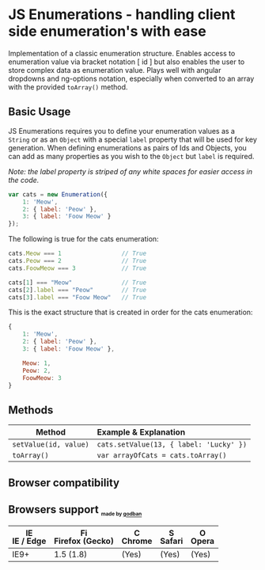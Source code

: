 # JS Enumerations - handling client side enumeration's with ease
Implementation of a classic enumeration structure. Enables access to enumeration value via bracket notation [ id ] but also enables the user to store complex data as enumeration value.
Plays well with angular dropdowns and ng-options notation, especially when converted to an array with the provided `toArray()` method.

## Basic Usage
JS Enumerations requires you to define your enumeration values as a `String` or as an `Object` with a special `label` property that will be used for key generation.
When defining enumerations as pairs of Ids and Objects, you can add as many properties as you wish to the `Object` but `label` is required.

*Note: the label property is striped of any white spaces for easier access in the code.*

```Javascript
var cats = new Enumeration({
	1: 'Meow',
	2: { label: 'Peow' },
	3: { label: 'Foow Meow' }
});
```

The following is true for the cats enumeration:

```Javascript
cats.Meow === 1                 // True
cats.Peow === 2                 // True
cats.FoowMeow === 3             // True

cats[1] === "Meow"              // True
cats[2].label === "Peow"        // True
cats[3].label === "Foow Meow"   // True
```

This is the exact structure that is created in order for the cats enumeration:

```Javascript
{
    1: 'Meow',
    2: { label: 'Peow' },
    3: { label: 'Foow Meow' },

	Meow: 1,
	Peow: 2,
	FoowMeow: 3
}
```


## Methods
Method | Example & Explanation
------------------- | :-------------
`setValue(id, value)` | `cats.setValue(13, { label: 'Lucky' })` | Tries to add the **value as id** to your Enumeration. Throws an error if you try to overwrite an existing id. Id must be a number, and value must be a `String` or an `Object` with label property `{ label: "MyAwesomeLabel" }`
`toArray()` | `var arrayOfCats = cats.toArray()` | Converts the enumeration to an array of objects with a flat list of value properties.

## Browser compatibility
## Browsers support <sub><sup><sub><sub>made by <a href="https://godban.github.io">godban</a></sub></sub></sup></sub>

| [<img src="https://raw.githubusercontent.com/godban/browsers-support-badges/master/src/images/edge.png" alt="IE / Edge" width="16px" height="16px" />](http://godban.github.io/browsers-support-badges/)</br>IE / Edge | [<img src="https://raw.githubusercontent.com/godban/browsers-support-badges/master/src/images/firefox.png" alt="Firefox" width="16px" height="16px" />](http://godban.github.io/browsers-support-badges/)</br>Firefox (Gecko) | [<img src="https://raw.githubusercontent.com/godban/browsers-support-badges/master/src/images/chrome.png" alt="Chrome" width="16px" height="16px" />](http://godban.github.io/browsers-support-badges/)</br>Chrome | [<img src="https://raw.githubusercontent.com/godban/browsers-support-badges/master/src/images/safari.png" alt="Safari" width="16px" height="16px" />](http://godban.github.io/browsers-support-badges/)</br>Safari | [<img src="https://raw.githubusercontent.com/godban/browsers-support-badges/master/src/images/opera.png" alt="Opera" width="16px" height="16px" />](http://godban.github.io/browsers-support-badges/)</br>Opera |
| --------- | --------- | --------- | --------- | --------- |
| IE9+ | 1.5 (1.8) | (Yes) | (Yes) | (Yes)
